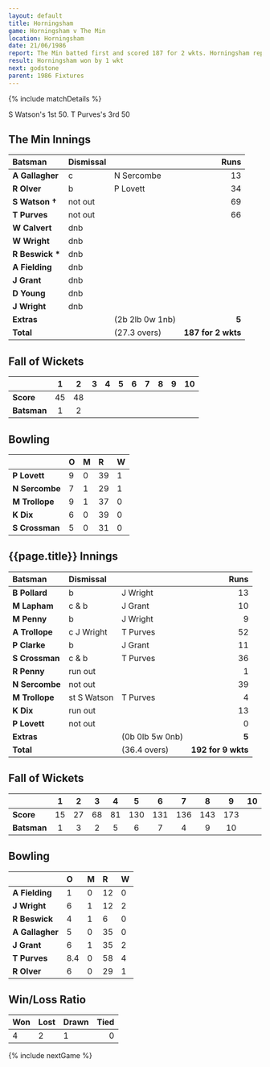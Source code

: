 ```yaml
---
layout: default
title: Horningsham
game: Horningsham v The Min
location: Horningsham
date: 21/06/1986
report: The Min batted first and scored 187 for 2 wkts. Horningsham replied with 192 for 9 wkts.
result: Horningsham won by 1 wkt
next: godstone
parent: 1986 Fixtures
---
```


{% include matchDetails %}

S Watson's 1st 50. T Purves's 3rd 50

## The Min Innings

| Batsman | Dismissal |  | Runs |
|:---|:---|---|---:|
| **A Gallagher** | c | N Sercombe | 13 |
| **R Olver** | b | P Lovett | 34 |
| **S Watson &#8224;** | not out |  | 69 |
| **T Purves** | not out |  | 66 |
| **W Calvert** | dnb  |  |  |
| **W Wright** | dnb | |  |
| **R Beswick &#42;** | dnb |  |  |
| **A Fielding** | dnb | |  |
| **J Grant** | dnb |  |  |
| **D Young** | dnb | |  |
| **J Wright** | dnb | |  |
| **Extras** | | (2b 2lb 0w 1nb) | **5** |
| **Total** | | (27.3 overs) | **187 for 2 wkts** |

## Fall of Wickets

| | 1 | 2 | 3 | 4 | 5 | 6 | 7 | 8 | 9 | 10 |
|---|:---:|:---:|:---:|:---:|:---:|:---:|:---:|:---:|:---:|:---:|
| **Score** | 45 | 48 |  |  |  |  |  |  | | |
| **Batsman** | 1 | 2 |  |  |  |  |  |  |  | |

## Bowling

| | O | M | R | W |
|---|:---|:---|:---|:---|
| **P Lovett** | 9 | 0 | 39 | 1 |
| **N Sercombe** | 7 | 1 | 29 | 1 |
| **M Trollope** | 9 | 1 | 37 | 0 |
| **K Dix** | 6 | 0 | 39 | 0 |
| **S Crossman** | 5 | 0 | 31 | 0 |

## {{page.title}} Innings

| Batsman | Dismissal |  | Runs |
|:---|:---|---|---:|
| **B Pollard** | b | J Wright | 13 |
| **M Lapham** | c & b | J Grant | 10 |
| **M Penny** | b | J Wright | 9 |
| **A Trollope** | c J Wright | T Purves | 52 |
| **P Clarke** | b | J Grant | 11 |
| **S Crossman** | c & b | T Purves | 36 |
| **R Penny** | run out |  | 1 |
| **N Sercombe** | not out |  | 39 |
| **M Trollope** | st S Watson | T Purves | 4 |
| **K Dix** | run out |  | 13 |
| **P Lovett** | not out | | 0 |
| **Extras** | | (0b 0lb 5w 0nb) | **5** |
| **Total** | | (36.4 overs) | **192 for 9 wkts** |

## Fall of Wickets

| | 1 | 2 | 3 | 4 | 5 | 6 | 7 | 8 | 9 | 10 |
|---|:---:|:---:|:---:|:---:|:---:|:---:|:---:|:---:|:---:|:---:|
| **Score** | 15 | 27 | 68 | 81 | 130 | 131 | 136 | 143 | 173 |  |
| **Batsman** | 1 | 3 | 2 | 5 | 6 | 7 | 4 | 9 | 10 |  |

## Bowling

| | O | M | R | W |
|---|:---|:---|:---|:---|
| **A Fielding** | 1 | 0 | 12 | 0 |
| **J Wright** | 6 | 1 | 12 | 2 |
| **R Beswick** | 4 | 1 | 6 | 0 |
| **A Gallagher** | 5 | 0 | 35 | 0 |
| **J Grant** | 6 | 1 | 35 | 2 |
| **T Purves** | 8.4 | 0 | 58 | 4 |
| **R Olver** | 6 | 0 | 29 | 1 |

## Win/Loss Ratio

| Won | Lost | Drawn | Tied |
|:---|:---|:---|---:|
| 4 | 2 | 1 | 0 |

{% include nextGame %}